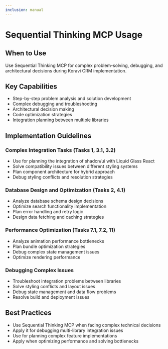 ```yaml
---
inclusion: manual
---
```


# Sequential Thinking MCP Usage

## When to Use
Use Sequential Thinking MCP for complex problem-solving, debugging, and architectural decisions during Koravi CRM implementation.

## Key Capabilities
- Step-by-step problem analysis and solution development
- Complex debugging and troubleshooting
- Architectural decision making
- Code optimization strategies
- Integration planning between multiple libraries

## Implementation Guidelines

### Complex Integration Tasks (Tasks 1, 3.1, 3.2)
- Use for planning the integration of shadcn/ui with Liquid Glass React
- Solve compatibility issues between different styling systems
- Plan component architecture for hybrid approach
- Debug styling conflicts and resolution strategies

### Database Design and Optimization (Tasks 2, 4.1)
- Analyze database schema design decisions
- Optimize search functionality implementation
- Plan error handling and retry logic
- Design data fetching and caching strategies

### Performance Optimization (Tasks 7.1, 7.2, 11)
- Analyze animation performance bottlenecks
- Plan bundle optimization strategies
- Debug complex state management issues
- Optimize rendering performance

### Debugging Complex Issues
- Troubleshoot integration problems between libraries
- Solve styling conflicts and layout issues
- Debug state management and data flow problems
- Resolve build and deployment issues

## Best Practices
- Use Sequential Thinking MCP when facing complex technical decisions
- Apply it for debugging multi-library integration issues
- Use for planning complex feature implementations
- Apply when optimizing performance and solving bottlenecks